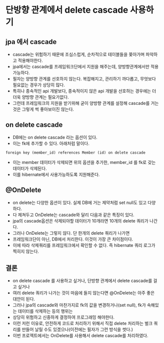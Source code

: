 # 단방향 관계에서 delete cascade 사용하기

## jpa 에서 cascade
* cascade는 위험하기 때문에 조심스럽게, 순차적으로 테이블들을 쫒아가며 파악하고 적용해야한다.
* jpa에서는 cascade를 프레임워크단에서 지원을 해주는데, 양방향관계에서만 적용가능하다.
* 필자는 양방향 관계를 선호하지 않는다. 복잡해지고, 관리하기 까다롭고, 무엇보다 필요없는 경우가 상당히 많다.
* 특히나 종속적인 api 개발보다, 종속적이지 않은 api 개발을 선호하는 경우에는 더더욱 양방향 관계는 필요가없다.
* 그런데 프레임워크의 지원을 받기위해 굳이 양방향 관계를 설정해 cascade를 거는것은 그렇게 썩 좋아보이진 않는다.

## on delete cascade
* DB에는 on delete cascade 라는 옵션이 있다.
* 이는 fk에 추가할 수 있다. 아래처럼 말이다.
```
foreign key (member_id) references Member (id) on delete cascade
```
* 이는 member 데이터가 삭제되면 위의 옵션을 추가한, member_id 를 fk로 갖는 데이터가 삭제된다.
* 이를 hibernate에서 사용가능하도록 지원해준다.

## @OnDelete
* on delete는 다양한 옵션이 있다. 실제 DB에 거는 제약처럼 set null도 있고 다양하다.
* 다 제쳐두고 OnDelete는 cascade와 달리 다음과 같은 특징이 있다.
* jpa의 cascade옵션은 삭제되야할 데이터가 10개라면 10개의 delete 쿼리가 나간다.
* 그러나 OnDelete는 그렇지 않다. 단 한개의 delete 쿼리가 나가면
* 프레임워크단이 아닌, DB에서 처리한다. 이것이 가장 큰 차이점이다.
* 이에 따라 삭제쿼리를 프레임워크에서 확인할 수 없다. 즉 hibernate 쿼리 로그가 찍히지 않는다.

## 결론
* on delete cascade 를 사용하고 싶거나, 단방향 관계에서 delete cascade를 걸고 싶거나
* 여러 delete 쿼리가 나가는 것이 마음에 들지 않는다면 @OnDelete는 아주 좋은 대안이 된다.
* 그러나 jpa의 cascade와 마찬가지로 fk의 값을 변경하거나(set null), fk가 속해있는 데이터를 삭제하는 등의 행위는
* 상당히 위험하고 신중하게 결정하여 프로그래밍 해야한다.
* 이런 저런 이유로, 안전하게 코드로 처리하기 위해서 직접 delete 처리하는 벌크 쿼리를 만들어 날릴 수도 있겠으나(이전에는 필자가 그런 방식을 썻다.)
* 이번 프로젝트에서는 OnDelete를 사용해서 delete cascade를 처리하였다.